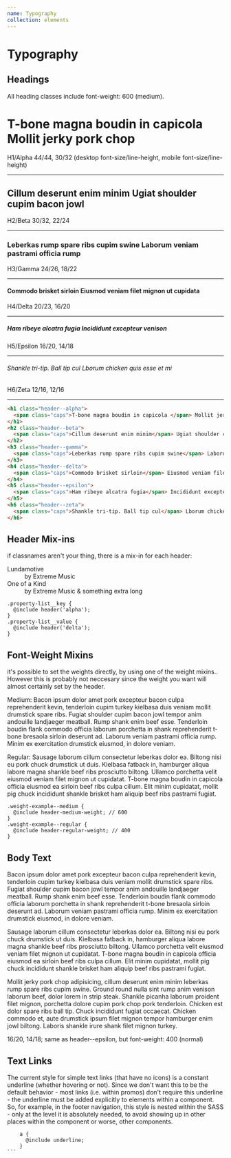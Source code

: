 ```yaml
---
name: Typography
collection: elements
---
```


# Typography

## Headings
All heading classes include font-weight: 600 (medium).

<div class="typography-example">
<h1 class="header header--alpha">
  <span class="caps">T-bone magna boudin in capicola </span> Mollit jerky pork chop
</h1>
H1/Alpha 44/44, 30/32 (desktop font-size/line-height, mobile font-size/line-height)  
<hr>   
<h2 class="header header--beta">
  <span class="caps">Cillum deserunt enim minim</span> Ugiat shoulder cupim bacon jowl
</h2>
H2/Beta 30/32, 22/24 
<hr>  
<h3 class="header header--gamma">
  <span class="caps">Leberkas rump spare ribs cupim swine</span> Laborum veniam pastrami officia rump
</h3>
H3/Gamma 24/26, 18/22  
<hr>  
<h4 class="header header--delta">
  <span class="caps">Commodo brisket sirloin</span> Eiusmod veniam filet mignon ut cupidata
</h4>
H4/Delta 20/23, 16/20  
<hr>  
<h5 class="header header--epsilon">
  <span class="caps">Ham ribeye alcatra fugia</span> Incididunt excepteur venison
</h5>
H5/Epsilon 16/20, 14/18  
<hr>  
<h6 class="header header--zeta">
  <span class="caps">Shankle tri-tip. Ball tip cul</span> Lborum chicken quis esse et mi
</h6>
H6/Zeta 12/16, 12/16  
<hr> 
</div>
 
```html
<h1 class="header--alpha">
  <span class="caps">T-bone magna boudin in capicola </span> Mollit jerky pork chop
</h1>
<h2 class="header--beta">
  <span class="caps">Cillum deserunt enim minim</span> Ugiat shoulder cupim bacon jowl
</h2>
<h3 class="header--gamma">
  <span class="caps">Leberkas rump spare ribs cupim swine</span> Laborum veniam pastrami officia rump
</h3>
<h4 class="header--delta">
  <span class="caps">Commodo brisket sirloin</span> Eiusmod veniam filet mignon ut cupidata
</h4>
<h5 class="header--epsilon">
  <span class="caps">Ham ribeye alcatra fugia</span> Incididunt excepteur venison
</h5>
<h6 class="header--zeta">
  <span class="caps">Shankle tri-tip. Ball tip cul</span> Lborum chicken quis esse et mi
</h6>
```

## Header Mix-ins

<p>if classnames aren't your thing, there is a mix-in for each header:</p>

<div class="header-mixin-example">
  <dl class="property-list">
    <dt class="property-list__key">Lundamotive</dt>
      <dd class="property-list__value">by Extreme Music</dd>
    <dt class="property-list__key">One of a Kind</dt>
      <dd class="property-list__value">by Extreme Music &amp; something extra long</dd>
  </dl>
</div>


```
.property-list__key {
  @include header('alpha');
}
.property-list__value {
  @include header('delta');
}
```
  

## Font-Weight Mixins

it's possible to set the weights directly, by using one of the weight mixins.. However this is probably not neccesary since the weight you want will almost certainly set by the header.

<p class="weight-example weight-example--medium">Medium: Bacon ipsum dolor amet pork excepteur bacon culpa reprehenderit kevin, tenderloin cupim turkey kielbasa duis veniam mollit drumstick spare ribs. Fugiat shoulder cupim bacon jowl tempor anim andouille landjaeger meatball. Rump shank enim beef esse. Tenderloin boudin flank commodo officia laborum porchetta in shank reprehenderit t-bone bresaola sirloin deserunt ad. Laborum veniam pastrami officia rump. Minim ex exercitation drumstick eiusmod, in dolore veniam.</p>
<p class="weight-example weight-example--regular">Regular: Sausage laborum cillum consectetur leberkas dolor ea. Biltong nisi eu pork chuck drumstick ut duis. Kielbasa fatback in, hamburger aliqua labore magna shankle beef ribs prosciutto biltong. Ullamco porchetta velit eiusmod veniam filet mignon ut cupidatat. T-bone magna boudin in capicola officia eiusmod ea sirloin beef ribs culpa cillum. Elit minim cupidatat, mollit pig chuck incididunt shankle brisket ham aliquip beef ribs pastrami fugiat.</p>

```
.weight-example--medium { 
  @include header-medium-weight; // 600
}
.weight-example--regular { 
  @include header-regular-weight; // 400
}
```

## Body Text

<div class="typography-example">
  <div class="body-text">
    <p>Bacon ipsum dolor amet pork excepteur bacon culpa reprehenderit kevin, tenderloin cupim turkey kielbasa duis veniam mollit drumstick spare ribs. Fugiat shoulder cupim bacon jowl tempor anim andouille landjaeger meatball. Rump shank enim beef esse. Tenderloin boudin flank commodo officia laborum porchetta in shank reprehenderit t-bone bresaola sirloin deserunt ad. Laborum veniam pastrami officia rump. Minim ex exercitation drumstick eiusmod, in dolore veniam.</p>
    <p>Sausage laborum cillum consectetur leberkas dolor ea. Biltong nisi eu pork chuck drumstick ut duis. Kielbasa fatback in, hamburger aliqua labore magna shankle beef ribs prosciutto biltong. Ullamco porchetta velit eiusmod veniam filet mignon ut cupidatat. T-bone magna boudin in capicola officia eiusmod ea sirloin beef ribs culpa cillum. Elit minim cupidatat, mollit pig chuck incididunt shankle brisket ham aliquip beef ribs pastrami fugiat.</p>
    <p>Mollit jerky pork chop adipisicing, cillum deserunt enim minim leberkas rump spare ribs cupim swine. Ground round nulla sint rump anim venison laborum beef, dolor lorem in strip steak. Shankle picanha laborum proident filet mignon, porchetta dolore cupim pork chop pork tenderloin. Chicken est dolor spare ribs ball tip. Chuck incididunt fugiat occaecat. Chicken commodo et, aute drumstick ipsum filet mignon tempor hamburger enim jowl biltong. Laboris shankle irure shank filet mignon turkey.</p>
  </div>
16/20, 14/18; same as header--epsilon, but font-weight: 400 (normal)
</div>


## Text Links

The current style for simple text links (that have no icons) is a constant underline (whether hovering or not). Since we don't want this to be the default behavior - most <a> links (i.e. within promos) don't require this underline - the underline must be added explicitly to  elements within a component. So, for example, in the footer navigation, this style is nested within the SASS - only at the level it is absolutely needed, to avoid showing up in other places within the component or worse, other components.
  
````
    a {
      @include underline;
    }
```
